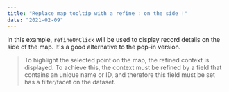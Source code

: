 ```yaml
---
title: "Replace map tooltip with a refine : on the side !"
date: "2021-02-09"
---
```


In this example, `refineOnClick` will be used to display record details on the side of the map. It's a good alternative to the pop-in version.

> To  highlight the selected point on the map, the refined context is displayed. To achieve this, the context must be refined by a field that contains an unique name or ID, and therefore this field must be set has a filter/facet on the dataset.
